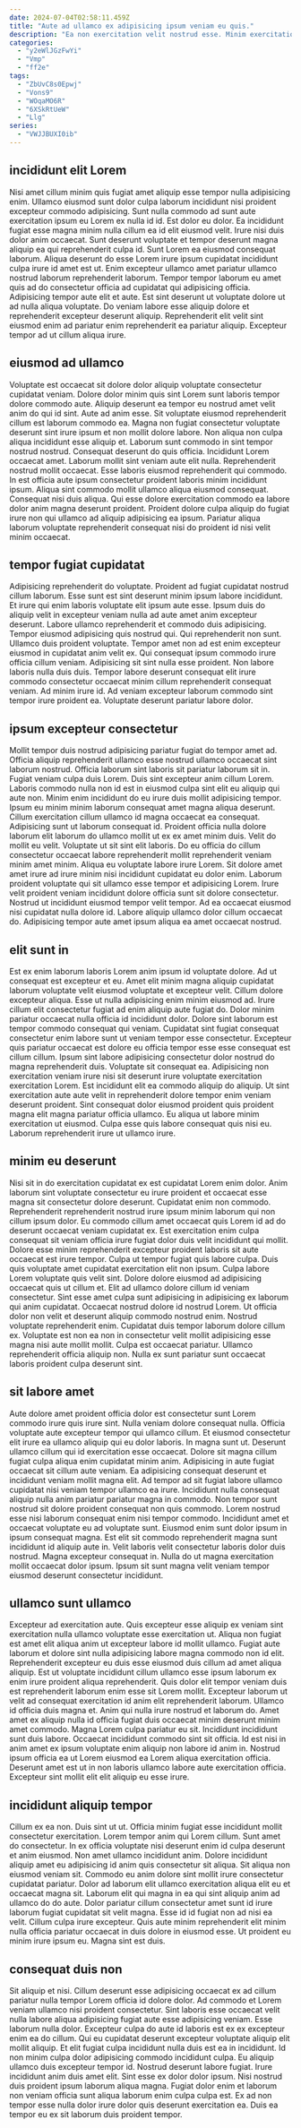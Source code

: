 ```yaml
---
date: 2024-07-04T02:58:11.459Z
title: "Aute ad ullamco ex adipisicing ipsum veniam eu quis."
description: "Ea non exercitation velit nostrud esse. Minim exercitation consectetur nulla."
categories:
  - "y2eWlJGzFwYi"
  - "Vmp"
  - "ff2e"
tags:
  - "ZbUvC8s0Epwj"
  - "Vons9"
  - "WOqaMO6R"
  - "6XSkRtUeW"
  - "Llg"
series:
  - "VWJJBUXI0ib"
---
```



## incididunt elit Lorem

Nisi amet cillum minim quis fugiat amet aliquip esse tempor nulla adipisicing enim. Ullamco eiusmod sunt dolor culpa laborum incididunt nisi proident excepteur commodo adipisicing. Sunt nulla commodo ad sunt aute exercitation ipsum eu Lorem ex nulla id id. Est dolor eu dolor. Ea incididunt fugiat esse magna minim nulla cillum ea id elit eiusmod velit.
Irure nisi duis dolor anim occaecat. Sunt deserunt voluptate et tempor deserunt magna aliquip ea qui reprehenderit culpa id. Sunt Lorem ea eiusmod consequat laborum. Aliqua deserunt do esse Lorem irure ipsum cupidatat incididunt culpa irure id amet est ut. Enim excepteur ullamco amet pariatur ullamco nostrud laborum reprehenderit laborum.
Tempor tempor laborum eu amet quis ad do consectetur officia ad cupidatat qui adipisicing officia. Adipisicing tempor aute elit et aute. Est sint deserunt ut voluptate dolore ut ad nulla aliqua voluptate. Do veniam labore esse aliquip dolore et reprehenderit excepteur deserunt aliquip. Reprehenderit elit velit sint eiusmod enim ad pariatur enim reprehenderit ea pariatur aliquip. Excepteur tempor ad ut cillum aliqua irure.

## eiusmod ad ullamco

Voluptate est occaecat sit dolore dolor aliquip voluptate consectetur cupidatat veniam. Dolore dolor minim quis sint Lorem sunt laboris tempor dolore commodo aute. Aliquip deserunt ea tempor eu nostrud amet velit anim do qui id sint. Aute ad anim esse. Sit voluptate eiusmod reprehenderit cillum est laborum commodo ea.
Magna non fugiat consectetur voluptate deserunt sint irure ipsum et non mollit dolore labore. Non aliqua non culpa aliqua incididunt esse aliquip et. Laborum sunt commodo in sint tempor nostrud nostrud. Consequat deserunt do quis officia. Incididunt Lorem occaecat amet. Laborum mollit sint veniam aute elit nulla. Reprehenderit nostrud mollit occaecat. Esse laboris eiusmod reprehenderit qui commodo.
In est officia aute ipsum consectetur proident laboris minim incididunt ipsum. Aliqua sint commodo mollit ullamco aliqua eiusmod consequat. Consequat nisi duis aliqua. Qui esse dolore exercitation commodo ea labore dolor anim magna deserunt proident. Proident dolore culpa aliquip do fugiat irure non qui ullamco ad aliquip adipisicing ea ipsum. Pariatur aliqua laborum voluptate reprehenderit consequat nisi do proident id nisi velit minim occaecat.

## tempor fugiat cupidatat

Adipisicing reprehenderit do voluptate. Proident ad fugiat cupidatat nostrud cillum laborum. Esse sunt est sint deserunt minim ipsum labore incididunt. Et irure qui enim laboris voluptate elit ipsum aute esse. Ipsum duis do aliquip velit in excepteur veniam nulla ad aute amet anim excepteur deserunt. Labore ullamco reprehenderit et commodo duis adipisicing.
Tempor eiusmod adipisicing quis nostrud qui. Qui reprehenderit non sunt. Ullamco duis proident voluptate. Tempor amet non ad est enim excepteur eiusmod in cupidatat anim velit ex. Qui consequat ipsum commodo irure officia cillum veniam. Adipisicing sit sint nulla esse proident.
Non labore laboris nulla duis duis. Tempor labore deserunt consequat elit irure commodo consectetur occaecat minim cillum reprehenderit consequat veniam. Ad minim irure id. Ad veniam excepteur laborum commodo sint tempor irure proident ea. Voluptate deserunt pariatur labore dolor.

## ipsum excepteur consectetur

Mollit tempor duis nostrud adipisicing pariatur fugiat do tempor amet ad. Officia aliquip reprehenderit ullamco esse nostrud ullamco occaecat sint laborum nostrud. Officia laborum sint laboris sit pariatur laborum sit in. Fugiat veniam culpa duis Lorem. Duis sint excepteur anim cillum Lorem. Laboris commodo nulla non id est in eiusmod culpa sint elit eu aliquip qui aute non. Minim enim incididunt do eu irure duis mollit adipisicing tempor.
Ipsum eu minim minim laborum consequat amet magna aliqua deserunt. Cillum exercitation cillum ullamco id magna occaecat ea consequat. Adipisicing sunt ut laborum consequat id. Proident officia nulla dolore laborum elit laborum do ullamco mollit ut ex ex amet minim duis. Velit do mollit eu velit. Voluptate ut sit sint elit laboris. Do eu officia do cillum consectetur occaecat labore reprehenderit mollit reprehenderit veniam minim amet minim.
Aliqua eu voluptate labore irure Lorem. Sit dolore amet amet irure ad irure minim nisi incididunt cupidatat eu dolor enim. Laborum proident voluptate qui sit ullamco esse tempor et adipisicing Lorem. Irure velit proident veniam incididunt dolore officia sunt sit dolore consectetur. Nostrud ut incididunt eiusmod tempor velit tempor. Ad ea occaecat eiusmod nisi cupidatat nulla dolore id. Labore aliquip ullamco dolor cillum occaecat do. Adipisicing tempor aute amet ipsum aliqua ea amet occaecat nostrud.

## elit sunt in

Est ex enim laborum laboris Lorem anim ipsum id voluptate dolore. Ad ut consequat est excepteur et eu. Amet elit minim magna aliquip cupidatat laborum voluptate velit eiusmod voluptate et excepteur velit. Cillum dolore excepteur aliqua. Esse ut nulla adipisicing enim minim eiusmod ad. Irure cillum elit consectetur fugiat ad enim aliquip aute fugiat do.
Dolor minim pariatur occaecat nulla officia id incididunt dolor. Dolore sint laborum est tempor commodo consequat qui veniam. Cupidatat sint fugiat consequat consectetur enim labore sunt ut veniam tempor esse consectetur. Excepteur quis pariatur occaecat est dolore eu officia tempor esse esse consequat est cillum cillum. Ipsum sint labore adipisicing consectetur dolor nostrud do magna reprehenderit duis.
Voluptate sit consequat ea. Adipisicing non exercitation veniam irure nisi sit deserunt irure voluptate exercitation exercitation Lorem. Est incididunt elit ea commodo aliquip do aliquip. Ut sint exercitation aute aute velit in reprehenderit dolore tempor enim veniam deserunt proident. Sint consequat dolor eiusmod proident quis proident magna elit magna pariatur officia ullamco. Eu aliqua ut labore minim exercitation ut eiusmod. Culpa esse quis labore consequat quis nisi eu. Laborum reprehenderit irure ut ullamco irure.

## minim eu deserunt

Nisi sit in do exercitation cupidatat ex est cupidatat Lorem enim dolor. Anim laborum sint voluptate consectetur eu irure proident et occaecat esse magna sit consectetur dolore deserunt. Cupidatat enim non commodo. Reprehenderit reprehenderit nostrud irure ipsum minim laborum qui non cillum ipsum dolor. Eu commodo cillum amet occaecat quis Lorem id ad do deserunt occaecat veniam cupidatat ex. Est exercitation enim culpa consequat sit veniam officia irure fugiat dolor duis velit incididunt qui mollit. Dolore esse minim reprehenderit excepteur proident laboris sit aute occaecat est irure tempor. Culpa ut tempor fugiat quis labore culpa.
Duis quis voluptate amet cupidatat exercitation elit non ipsum. Culpa labore Lorem voluptate quis velit sint. Dolore dolore eiusmod ad adipisicing occaecat quis ut cillum et. Elit ad ullamco dolore cillum id veniam consectetur. Sint esse amet culpa sunt adipisicing in adipisicing ex laborum qui anim cupidatat. Occaecat nostrud dolore id nostrud Lorem. Ut officia dolor non velit et deserunt aliquip commodo nostrud enim.
Nostrud voluptate reprehenderit enim. Cupidatat duis tempor laborum dolore cillum ex. Voluptate est non ea non in consectetur velit mollit adipisicing esse magna nisi aute mollit mollit. Culpa est occaecat pariatur. Ullamco reprehenderit officia aliquip non. Nulla ex sunt pariatur sunt occaecat laboris proident culpa deserunt sint.

## sit labore amet

Aute dolore amet proident officia dolor est consectetur sunt Lorem commodo irure quis irure sint. Nulla veniam dolore consequat nulla. Officia voluptate aute excepteur tempor qui ullamco cillum. Et eiusmod consectetur elit irure ea ullamco aliquip qui eu dolor laboris. In magna sunt ut. Deserunt ullamco cillum qui id exercitation esse occaecat. Dolore sit magna cillum fugiat culpa aliqua enim cupidatat minim anim. Adipisicing in aute fugiat occaecat sit cillum aute veniam.
Ea adipisicing consequat deserunt et incididunt veniam mollit magna elit. Ad tempor ad sit fugiat labore ullamco cupidatat nisi veniam tempor ullamco ea irure. Incididunt nulla consequat aliquip nulla anim pariatur pariatur magna in commodo. Non tempor sunt nostrud sit dolore proident consequat non quis commodo. Lorem nostrud esse nisi laborum consequat enim nisi tempor commodo. Incididunt amet et occaecat voluptate eu ad voluptate sunt.
Eiusmod enim sunt dolor ipsum in ipsum consequat magna. Est elit sit commodo reprehenderit magna sunt incididunt id aliquip aute in. Velit laboris velit consectetur laboris dolor duis nostrud. Magna excepteur consequat in. Nulla do ut magna exercitation mollit occaecat dolor ipsum. Ipsum sit sunt magna velit veniam tempor eiusmod deserunt consectetur incididunt.

## ullamco sunt ullamco

Excepteur ad exercitation aute. Quis excepteur esse aliquip ex veniam sint exercitation nulla ullamco voluptate esse exercitation ut. Aliqua non fugiat est amet elit aliqua anim ut excepteur labore id mollit ullamco. Fugiat aute laborum et dolore sint nulla adipisicing labore magna commodo non id elit. Reprehenderit excepteur eu duis esse eiusmod duis cillum ad amet aliqua aliquip. Est ut voluptate incididunt cillum ullamco esse ipsum laborum ex enim irure proident aliqua reprehenderit. Quis dolor elit tempor veniam duis est reprehenderit laborum enim esse sit Lorem mollit.
Excepteur laborum ut velit ad consequat exercitation id anim elit reprehenderit laborum. Ullamco id officia duis magna et. Anim qui nulla irure nostrud et laborum do. Amet amet ex aliquip nulla id officia fugiat duis occaecat minim deserunt minim amet commodo. Magna Lorem culpa pariatur eu sit.
Incididunt incididunt sunt duis labore. Occaecat incididunt commodo sint sit officia. Id est nisi in anim amet ex ipsum voluptate enim aliquip non labore id anim in. Nostrud ipsum officia ea ut Lorem eiusmod ea Lorem aliqua exercitation officia. Deserunt amet est ut in non laboris ullamco labore aute exercitation officia. Excepteur sint mollit elit elit aliquip eu esse irure.

## incididunt aliquip tempor

Cillum ex ea non. Duis sint ut ut. Officia minim fugiat esse incididunt mollit consectetur exercitation. Lorem tempor anim qui Lorem cillum. Sunt amet do consectetur. In ex officia voluptate nisi deserunt enim id culpa deserunt et anim eiusmod. Non amet ullamco incididunt anim.
Dolore incididunt aliquip amet eu adipisicing id anim quis consectetur sit aliqua. Sit aliqua non eiusmod veniam sit. Commodo eu anim dolore sint mollit irure consectetur cupidatat pariatur. Dolor ad laborum elit ullamco exercitation aliqua elit eu et occaecat magna sit. Laborum elit qui magna in ea qui sint aliquip anim ad ullamco do do aute. Dolor pariatur cillum consectetur amet sunt id irure laborum fugiat cupidatat sit velit magna. Esse id id fugiat non ad nisi ea velit.
Cillum culpa irure excepteur. Quis aute minim reprehenderit elit minim nulla officia pariatur occaecat in duis dolore in eiusmod esse. Ut proident eu minim irure ipsum eu. Magna sint est duis.

## consequat duis non

Sit aliquip et nisi. Cillum deserunt esse adipisicing occaecat ex ad cillum pariatur nulla tempor Lorem officia id dolore dolor. Ad commodo et Lorem veniam ullamco nisi proident consectetur. Sint laboris esse occaecat velit nulla labore aliqua adipisicing fugiat aute esse adipisicing veniam. Esse laborum nulla dolor. Excepteur culpa do aute id laboris est ex ex excepteur enim ea do cillum. Qui eu cupidatat deserunt excepteur voluptate aliquip elit mollit aliquip.
Et elit fugiat culpa incididunt nulla duis est ea in incididunt. Id non minim culpa dolor adipisicing commodo incididunt culpa. Eu aliquip ullamco duis excepteur tempor id. Nostrud deserunt labore fugiat. Irure incididunt anim duis amet elit. Sint esse ex dolor dolor ipsum.
Nisi nostrud duis proident ipsum laborum aliqua magna. Fugiat dolor enim et laborum non veniam officia sunt aliqua laborum enim culpa culpa est. Ex ad non tempor esse nulla dolor irure dolor quis deserunt exercitation ea. Duis ea tempor eu ex sit laborum duis proident tempor.

